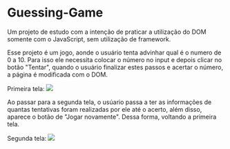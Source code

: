 # Guessing-Game

Um projeto de estudo com a intenção de praticar a utilização do DOM somente com o JavaScript, sem utilização de framework. 

Esse projeto é um jogo, aonde o usuário tenta advinhar qual é o numero de 0 a 10. Para isso ele necessita colocar o número no input e depois clicar no botão "Tentar", quando o usuário finalizar estes passos e acertar o número, a página é modificada com o DOM.

Primeira tela:
<img src="https://github.com/augustogmc/Guessing-Game/assets/123521417/a642e5f6-6bba-44af-a073-56fd133ad4a5">

Ao passar para a segunda tela, o usúario passa a ter as informações de quantas tentativas foram realizadas por ele até o acerto, além disso, aparece o botão de "Jogar novamente". Dessa forma, voltando a primeira tela.

Segunda tela:
<img src="https://github.com/augustogmc/Guessing-Game/assets/123521417/3e1597c2-a39e-4133-9024-0ee16932f91a">
